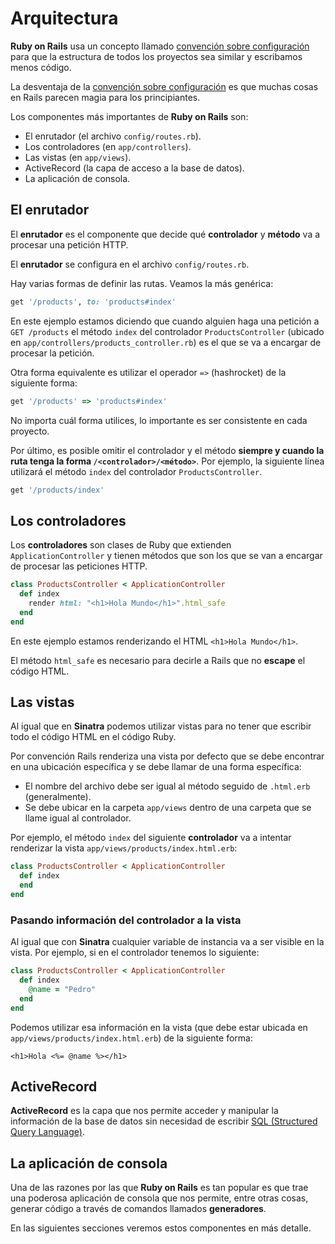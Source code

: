 # Arquitectura

**Ruby on Rails** usa un concepto llamado [convención sobre configuración](http://es.wikipedia.org/wiki/Convenci%C3%B3n_sobre_Configuraci%C3%B3n) para que la estructura de todos los proyectos sea similar y escribamos menos código.

La desventaja de la [convención sobre configuración](http://es.wikipedia.org/wiki/Convenci%C3%B3n_sobre_Configuraci%C3%B3n) es que muchas cosas en Rails parecen magia para los principiantes.

Los componentes más importantes de **Ruby on Rails** son:

* El enrutador (el archivo `config/routes.rb`).
* Los controladores (en `app/controllers`).
* Las vistas (en `app/views`).
* ActiveRecord (la capa de acceso a la base de datos).
* La aplicación de consola.

## El enrutador

El **enrutador** es el componente que decide qué **controlador** y **método** va a procesar una petición HTTP.

El **enrutador** se configura en el archivo `config/routes.rb`.

Hay varias formas de definir las rutas. Veamos la más genérica:

```ruby
get '/products', to: 'products#index'
```

En este ejemplo estamos diciendo que cuando alguien haga una petición a `GET /products` el método `index` del controlador `ProductsController` (ubicado en `app/controllers/products_controller.rb`) es el que se va a encargar de procesar la petición.

Otra forma equivalente es utilizar el operador `=>` (hashrocket) de la siguiente forma:

```ruby
get '/products' => 'products#index'
```

No importa cuál forma utilices, lo importante es ser consistente en cada proyecto.

Por último, es posible omitir el controlador y el método **siempre y cuando la ruta tenga la forma `/<controlador>/<método>`**. Por ejemplo, la siguiente línea utilizará el método `index` del controlador `ProductsController`.

```ruby
get '/products/index'
```

## Los controladores

Los **controladores** son clases de Ruby que extienden `ApplicationController` y tienen métodos que son los que se van a encargar de procesar las peticiones HTTP.

```ruby
class ProductsController < ApplicationController
  def index
    render html: "<h1>Hola Mundo</h1>".html_safe
  end
end
```

En este ejemplo estamos renderizando el HTML `<h1>Hola Mundo</h1>`.

El método `html_safe` es necesario para decirle a Rails que no **escape** el código HTML.

## Las vistas

Al igual que en **Sinatra** podemos utilizar vistas para no tener que escribir todo el código HTML en el código Ruby.

Por convención Rails renderiza una vista por defecto que se debe encontrar en una ubicación específica y se debe llamar de una forma específica:

* El nombre del archivo debe ser igual al método seguido de `.html.erb` (generalmente).
* Se debe ubicar en la carpeta `app/views` dentro de una carpeta que se llame igual al controlador.

Por ejemplo, el método `index` del siguiente **controlador** va a intentar renderizar la vista `app/views/products/index.html.erb`:

```ruby
class ProductsController < ApplicationController
  def index
  end
end
```

### Pasando información del controlador a la vista

Al igual que con **Sinatra** cualquier variable de instancia va a ser visible en la vista. Por ejemplo, si en el controlador tenemos lo siguiente:

```ruby
class ProductsController < ApplicationController
  def index
    @name = "Pedro"
  end
end
```

Podemos utilizar esa información en la vista (que debe estar ubicada en `app/views/products/index.html.erb`) de la siguiente forma:

```erb
<h1>Hola <%= @name %></h1>
```

## ActiveRecord

**ActiveRecord** es la capa que nos permite acceder y manipular la información de la base de datos sin necesidad de escribir [SQL (Structured Query Language)](SQL (Structured Query Language)).

## La aplicación de consola

Una de las razones por las que **Ruby on Rails** es tan popular es que trae una poderosa aplicación de consola que nos permite, entre otras cosas, generar código a través de comandos llamados **generadores**.

En las siguientes secciones veremos estos componentes en más detalle.
